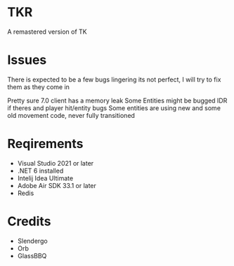 # TKR
A remastered version of TK

# Issues
There is expected to be a few bugs lingering its not perfect, I will try to fix them as they come in

Pretty sure 7.0 client has a memory leak
Some Entities might be bugged
IDR if theres and player hit/entity bugs
Some entities are using new and some old movement code, never fully transitioned

# Reqirements
- Visual Studio 2021 or later
- .NET 6 installed
- Intelij Idea Ultimate
- Adobe Air SDK 33.1 or later
- Redis

# Credits
- Slendergo
- Orb
- GlassBBQ